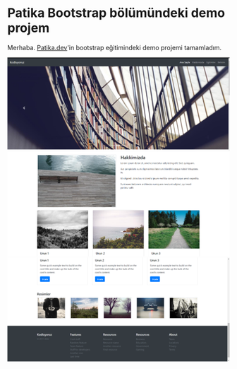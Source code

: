# Patika Bootstrap bölümündeki demo projem

Merhaba. [Patika.dev](https://www.patika.dev/tr)'in bootstrap eğitimindeki demo projemi tamamladım.

<img src="img/demo_1.PNG" alt="giriş">
<img src="img/demo_2.PNG" alt="gelişme">
<img src="img/demo_3.PNG" alt="sonuç">